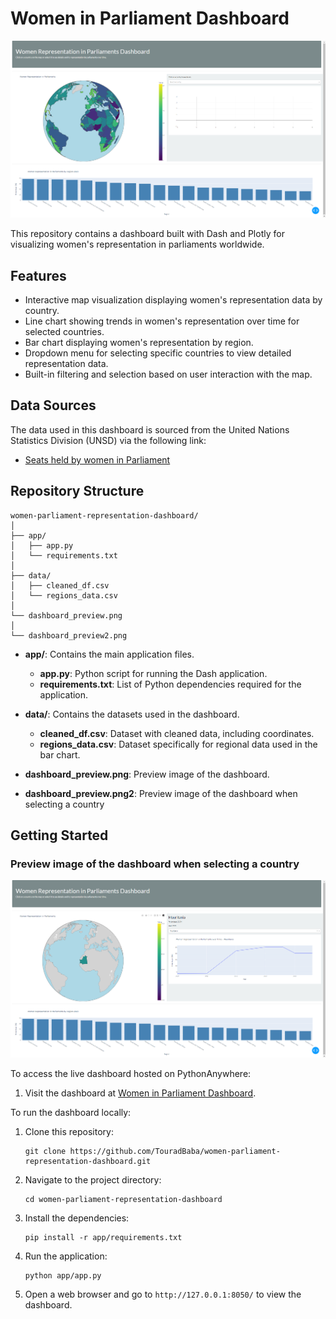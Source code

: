 # Women in Parliament Dashboard

![Dashboard Preview](dashboard_preview.png)

This repository contains a dashboard built with Dash and Plotly for visualizing women's representation in parliaments worldwide.

## Features

- Interactive map visualization displaying women's representation data by country.
- Line chart showing trends in women's representation over time for selected countries.
- Bar chart displaying women's representation by region.
- Dropdown menu for selecting specific countries to view detailed representation data.
- Built-in filtering and selection based on user interaction with the map.

## Data Sources

The data used in this dashboard is sourced from the United Nations Statistics Division (UNSD) via the following link:
- [Seats held by women in Parliament](https://data.un.org/_Docs/SYB/CSV/SYB66_317_202310_Seats%20held%20by%20women%20in%20Parliament.csv)

## Repository Structure

```
women-parliament-representation-dashboard/
│
├── app/
│   ├── app.py
│   └── requirements.txt
│
├── data/
│   ├── cleaned_df.csv
│   └── regions_data.csv
│
└── dashboard_preview.png
│
└── dashboard_preview2.png
```

- **app/**: Contains the main application files.
  - **app.py**: Python script for running the Dash application.
  - **requirements.txt**: List of Python dependencies required for the application.

- **data/**: Contains the datasets used in the dashboard.
  - **cleaned_df.csv**: Dataset with cleaned data, including coordinates.
  - **regions_data.csv**: Dataset specifically for regional data used in the bar chart.

- **dashboard_preview.png**: Preview image of the dashboard.
- **dashboard_preview.png2**: Preview image of the dashboard when selecting a country

## Getting Started

### Preview image of the dashboard when selecting a country
![Dashboard Preview](dashboard_preview2.png)

To access the live dashboard hosted on PythonAnywhere:

1. Visit the dashboard at [Women in Parliament Dashboard](https://tourad.pythonanywhere.com/).

To run the dashboard locally:

1. Clone this repository:
   ```
   git clone https://github.com/TouradBaba/women-parliament-representation-dashboard.git
   ```
   
2. Navigate to the project directory:
   ```
   cd women-parliament-representation-dashboard
   ```

3. Install the dependencies:
   ```
   pip install -r app/requirements.txt
   ```

4. Run the application:
   ```
   python app/app.py
   ```

5. Open a web browser and go to `http://127.0.0.1:8050/` to view the dashboard.
